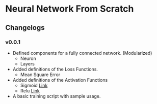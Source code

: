 # Neural Network From Scratch

## Changelogs

### v0.0.1

- Defined components for a fully connected network. (Modularized)
    - Neuron
    - Layers
- Added definitions of the Loss Functions.
    - Mean Square Error
- Added definitions of the Activation Functions
    - Sigmoid [Link](https://en.wikipedia.org/wiki/Sigmoid_function)
    - Relu [Link](https://en.wikipedia.org/wiki/Rectifier_(neural_networks))
- A basic training script with sample usage.